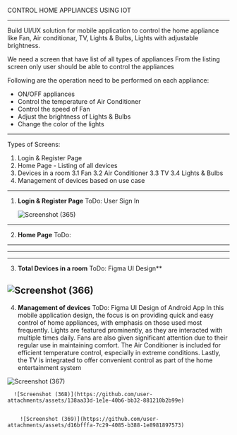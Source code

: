CONTROL HOME APPLIANCES USING IOT

----------------------------------------------------------------------------------------------------------
Build UI/UX solution for mobile application to control the home appliance like Fan, Air
conditionar, TV, Lights & Bulbs, Lights with adjustable brightness.

We need a screen that have list of all types of appliances
From the listing screen only user should be able to control the appliances

Following are the operation need to be performed on each appliance:
- ON/OFF appliances
- Control the temperature of Air Conditioner
- Control the speed of Fan
- Adjust the brightness of Lights & Bulbs
- Change the color of the lights
----------------------------------------------------------------------------------------------------------

Types of Screens:
1. Login & Register Page
2. Home Page - Listing of all devices 
3. Devices in a room
	3.1 Fan
	3.2 Air Conditioner
	3.3 TV
	3.4 Lights & Bulbs
4. Management of devices based on use case

---------------------------------------------------------------------------------------------------------------------------------------------------------------------

1. **Login & Register Page**
ToDo: User Sign In

   ![Screenshot (365)](https://github.com/user-attachments/assets/7f89fd8d-f2db-4f3d-9d19-76050b77474e)
-----------------------------------------------------------------------------------------------------------------------------------------
2. **Home Page**
ToDo:
    
----------
--------------------
--------------------------------------------------------------------------------------------------------------------------------------------

3.  **Total Devices in a room**
ToDo: Figma UI Design**

  ![Screenshot (366)](https://github.com/user-attachments/assets/17f4c142-be6a-4b12-93d1-ab53e333f7cc)
---------------------------------------------------------------------------------------------------------------------------------------

4. **Management of devices**
ToDo: Figma UI Design of Android App
In this mobile application design, the focus is on providing quick and easy control of home appliances, with emphasis on those used most frequently. Lights are featured prominently, as they are interacted with multiple times daily. Fans are also given significant attention due to their regular use in maintaining comfort. The Air Conditioner is included for efficient temperature control, especially in extreme conditions. Lastly, the TV is integrated to offer convenient control as part of the home entertainment system

    
       
![Screenshot (367)](https://github.com/user-attachments/assets/1923cdf2-369c-4411-a379-95795b7734f1)

   
      ![Screenshot (368)](https://github.com/user-attachments/assets/138aa33d-1e1e-40b6-bb32-881210b2b99e)
   

        ![Screenshot (369)](https://github.com/user-attachments/assets/d16bfffa-7c29-4085-b388-1e8981897573)
